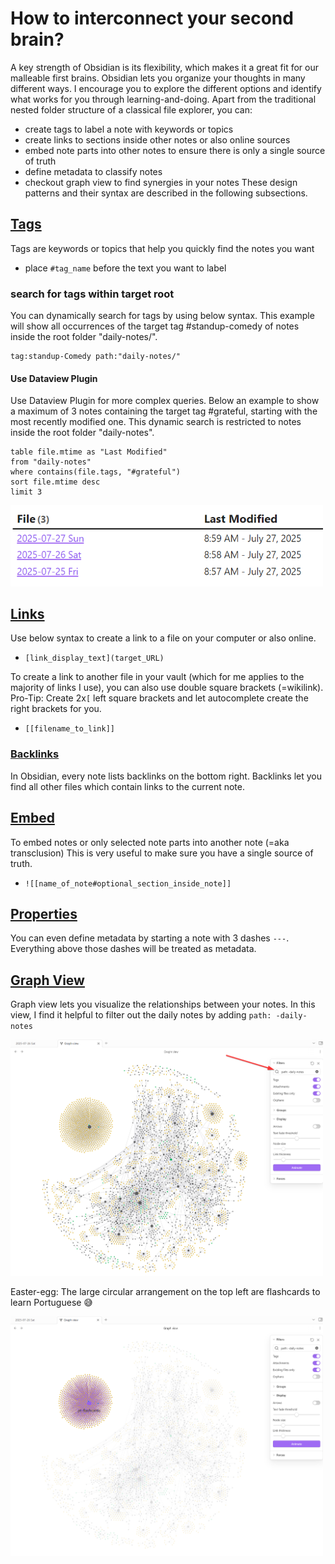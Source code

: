 # How to interconnect your second brain?
A key strength of Obsidian is its flexibility, which makes it a great fit for our malleable first brains. 
Obsidian lets you organize your thoughts in many different ways. 
I encourage you to explore the different options and identify what works for you through learning-and-doing. 
Apart from the traditional nested folder structure of a classical file explorer, you can: 
- create tags to label a note with keywords or topics
- create links to sections inside other notes or also online sources
- embed note parts into other notes to ensure there is only a single source of truth
- define metadata to classify notes
- checkout graph view to find synergies in your notes
These design patterns and their syntax are described in the following subsections. 

## [Tags](https://help.obsidian.md/tags) 
Tags are keywords or topics that help you quickly find the notes you want
- place `#tag_name` before the text you want to label

### search for tags within target root
You can dynamically search for tags by using below syntax.
This example will show all occurrences of the target tag #standup-comedy  of notes inside the root folder "daily-notes/". 
``` query 
tag:standup-Comedy path:"daily-notes/"
```

#### Use Dataview Plugin 
Use Dataview Plugin for more complex queries. Below an example to show a maximum of 3 notes containing the target tag #grateful, starting with the most recently modified one. This dynamic search is restricted to notes inside the root folder "daily-notes". 
``` dataview
table file.mtime as "Last Modified"
from "daily-notes"
where contains(file.tags, "#grateful")
sort file.mtime desc
limit 3
```

<div>
  <img src="pics/use-dataview-plugin.png" width="500">
</div>

## [Links](https://help.obsidian.md/links)
Use below syntax to create a link to a file on your computer or also online. 
- `[link_display_text](target_URL)` 

To create a link to another file in your vault (which for me applies to the majority of links I use), you can also use double square brackets (=wikilink).
Pro-Tip: Create 2x`[` left square brackets and let autocomplete create the right brackets for you. 
- `[[filename_to_link]]`

### [Backlinks](https://help.obsidian.md/plugins/backlinks)
In Obsidian, every note lists backlinks on the bottom right. 
Backlinks let you find all other files which contain links to the current note. 

## [Embed](https://help.obsidian.md/embeds)
To embed notes or only selected note parts into another note (=aka transclusion)
This is very useful to make sure you have a single source of truth. 
- `![[name_of_note#optional_section_inside_note]]`

## [Properties](https://help.obsidian.md/properties)
You can even define metadata by starting a note with 3 dashes `---`. 
Everything above those dashes will be treated as metadata. 

## [Graph View](https://help.obsidian.md/plugins/graph)
Graph view lets you visualize the relationships between your notes. 
In this view, I find it helpful to filter out the daily notes by adding `path: -daily-notes`

<div>
  <img src="pics/graph-view-filter-path.png" width="500">
</div>

Easter-egg: The large circular arrangement on the top left are flashcards to learn Portuguese 😅

<div>
  <img src="pics/graph-view-pt.png" width="500">
</div> 